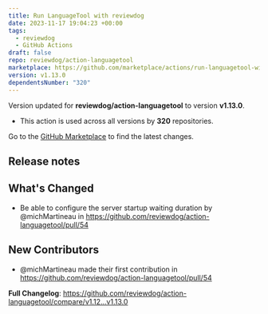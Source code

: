 ```yaml
---
title: Run LanguageTool with reviewdog
date: 2023-11-17 19:04:23 +00:00
tags:
  - reviewdog
  - GitHub Actions
draft: false
repo: reviewdog/action-languagetool
marketplace: https://github.com/marketplace/actions/run-languagetool-with-reviewdog
version: v1.13.0
dependentsNumber: "320"
---
```



Version updated for **reviewdog/action-languagetool** to version **v1.13.0**.
- This action is used across all versions by **320** repositories.

Go to the [GitHub Marketplace](https://github.com/marketplace/actions/run-languagetool-with-reviewdog) to find the latest changes.

## Release notes

## What's Changed
* Be able to configure the server startup waiting duration by @michMartineau in https://github.com/reviewdog/action-languagetool/pull/54

## New Contributors
* @michMartineau made their first contribution in https://github.com/reviewdog/action-languagetool/pull/54

**Full Changelog**: https://github.com/reviewdog/action-languagetool/compare/v1.12...v1.13.0
